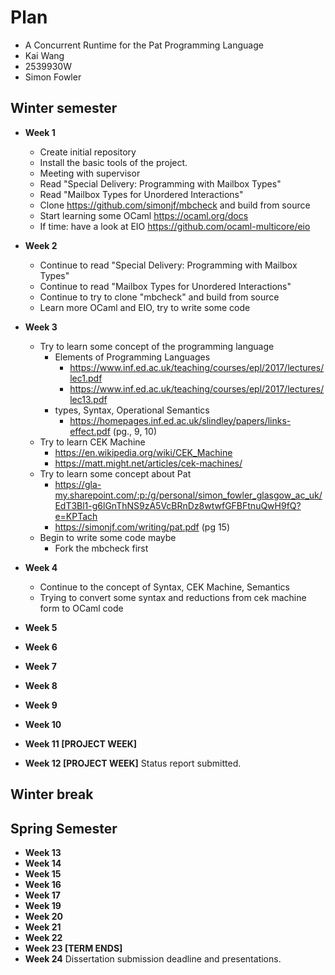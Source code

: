 # Plan

* A Concurrent Runtime for the Pat Programming Language
* Kai Wang
* 2539930W
* Simon Fowler

## Winter semester

* **Week 1**
  * Create initial repository
  * Install the basic tools of the project.
  * Meeting with supervisor
  * Read "Special Delivery: Programming with Mailbox Types"
  * Read "Mailbox Types for Unordered Interactions"
  * Clone https://github.com/simonjf/mbcheck and build from source
  * Start learning some OCaml https://ocaml.org/docs
  * If time: have a look at EIO https://github.com/ocaml-multicore/eio
* **Week 2**
  * Continue to read "Special Delivery: Programming with Mailbox Types"
  * Continue to read "Mailbox Types for Unordered Interactions"
  * Continue to try to clone "mbcheck" and build from source
  * Learn more OCaml and EIO, try to write some code
* **Week 3**
  * Try to learn some concept of the programming language
     * Elements of Programming Languages
        * https://www.inf.ed.ac.uk/teaching/courses/epl/2017/lectures/lec1.pdf
        * https://www.inf.ed.ac.uk/teaching/courses/epl/2017/lectures/lec13.pdf
    * types, Syntax, Operational Semantics
        * https://homepages.inf.ed.ac.uk/slindley/papers/links-effect.pdf (pg., 9, 10)
  * Try to learn CEK Machine
    * https://en.wikipedia.org/wiki/CEK_Machine
    * https://matt.might.net/articles/cek-machines/
  * Try to learn some concept about Pat
    * https://gla-my.sharepoint.com/:p:/g/personal/simon_fowler_glasgow_ac_uk/EdT3Bl1-g6lGnThNS9zA5VcBRnDz8wtwfGFBFtnuQwH9fQ?e=KPTach
    * https://simonjf.com/writing/pat.pdf (pg 15)
  * Begin to write some code maybe
    * Fork the mbcheck first
* **Week 4**
  	* Continue to the concept of Syntax, CEK Machine, Semantics
   * Trying to convert some syntax and reductions from cek machine form to OCaml code
* **Week 5**
  
* **Week 6**
* **Week 7**
* **Week 8**
* **Week 9**
* **Week 10**
* **Week 11 [PROJECT WEEK]**
* **Week 12 [PROJECT WEEK]** Status report submitted.

## Winter break

## Spring Semester

* **Week 13**
* **Week 14**
* **Week 15**
* **Week 16**
* **Week 17**
* **Week 19**
* **Week 20**
* **Week 21**
* **Week 22**
* **Week 23 [TERM ENDS]**
* **Week 24** Dissertation submission deadline and presentations.

